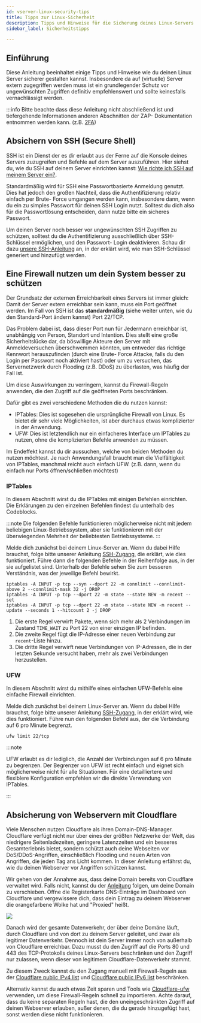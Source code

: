 ```yaml
---
id: vserver-linux-security-tips
title: Tipps zur Linux-Sicherheit
description: Tipps und Hinweise für die Sicherung deines Linux-Servers - ZAP-Hosting.com Dokumentation
sidebar_label: Sicherheitstipps

---
```


## Einführung

Diese Anleitung beeinhaltet einige Tipps und Hinweise wie du deinen Linux Server sicherer gestalten kannst. Insbesondere da auf (virtuelle) Server extern zugegriffen werden muss ist ein grundlegender Schutz vor ungewünschten Zugriffen definitiv empfehlenswert und sollte keinesfalls vernachlässigt werden. 

:::info
Bitte beachte dass diese Anleitung nicht abschließend ist und tiefergehende Informationen anderen Abschnitten der ZAP- Dokumentation entnommen werden kann. (z.B. [2FA](https://zap-hosting.com/guides/de/docs/vserver-linux-ssh2fa/))


## Absichern von SSH (Secure Shell)

SSH ist ein Dienst der es dir erlaubt aus der Ferne auf die Konsole deines Servers zuzugreifen und Befehle auf dem Server auszuführen. Hier siehst du, wie du SSH auf deinem Server einrichten kannst: [Wie richte ich SSH auf meinem Server ein?](https://zap-hosting.com/guides/de/docs/vserver-linux-ssh/).

Standardmäßig wird für SSH eine Passwortbasierte Anmeldung genutzt. Dies hat jedoch den großen Nachteil, dass die Authentifizierung relativ einfach per Brute- Force umgangen werden kann, insbesondere dann, wenn du ein zu simples Passwort für deinen SSH Login nutzt. Solltest du dich also für die Passwortlösung entscheiden, dann nutze bitte ein sicheres Passwort.

Um deinen Server noch besser vor ungewünschten SSH Zugriffen zu schützen, solltest du die Authentifizierung ausschließlich über SSH- Schlüssel ermöglichen, und den Passwort- Login deaktivieren. Schau dir dazu [unsere SSH-Anleitung](https://zap-hosting.com/guides/docs/vserver-linux-sshkey) an, in der erklärt wird, wie man SSH-Schlüssel generiert und hinzufügt werden. 

## Eine Firewall nutzen um dein System besser zu schützen

Der Grundsatz der externen Erreichbarkeit eines Servers ist immer gleich: Damit der Server extern erreichbar sein kann, muss ein Port geöffnet werden. Im Fall von SSH ist das **standardmäßig** (siehe weiter unten, wie du den Standard-Port ändern kannst) Port 22/TCP.

Das Problem dabei ist, dass dieser Port nun für Jedermann erreichbar ist, unabhängig von Person, Standort und Intention. Dies stellt eine große Sicherheitslücke dar, da böswillige Akteure den Server mit Anmeldeversuchen überschwemmen könnten, um entweder das richtige Kennwort herauszufinden (durch eine Brute- Force Attacke, falls du den Login per Passwort noch aktiviert hast) oder um zu versuchen, das Servernetzwerk durch Flooding (z.B. DDoS) zu überlasten, was häufig der Fall ist.

Um diese Auswirkungen zu verringern, kannst du Firewall-Regeln anwenden, die den Zugriff auf die geöffneten Ports beschränken.

Dafür gibt es zwei verschiedene Methoden die du nutzen kannst:
- IPTables: Dies ist sogesehen die ursprüngliche Firewall von Linux. Es bietet dir sehr viele Möglichkeiten, ist aber durchaus etwas komplizierter in der Anwendung.
- UFW: Dies ist letztendlich nur ein einfacheres Interface um IPTables zu nutzen, ohne die komplizierten Befehle anwenden zu müssen.

Im Endeffekt kannst du dir aussuchen, welche von beiden Methoden du nutzen möchtest. Je nach Anwendungsfall braucht man die Vielfältigkeit von IPTables, manchmal reicht auch einfach UFW. (z.B. dann, wenn du einfach nur Ports öffnen/schließen möchtest)


### IPTables

In diesem Abschnitt wirst du die IPTables mit einigen Befehlen einrichten. Die Erklärungen zu den einzelnen Befehlen findest du unterhalb des Codeblocks.

:::note
Die folgenden Befehle funktionieren möglicherweise nicht mit jedem beliebigen Linux-Betriebssystem, aber sie funktionieren mit der überwiegenden Mehrheit der beliebtesten Betriebssysteme.
:::

Melde dich zunächst bei deinem Linux-Server an. Wenn du dabei Hilfe brauchst, folge bitte unserer Anleitung [SSH-Zugang](https://zap-hosting.com/guides/docs/vserver-linux-ssh), die erklärt, wie dies funktioniert. Führe dann die folgenden Befehle in der Reihenfolge aus, in der sie aufgelistet sind. Unterhalb der Befehle sehen Sie zum besseren Verständnis, was der jeweilige Befehl bewirkt.

```
iptables -A INPUT -p tcp --syn --dport 22 -m connlimit --connlimit-above 2 --connlimit-mask 32 -j DROP
iptables -A INPUT -p tcp --dport 22 -m state --state NEW -m recent --set
iptables -A INPUT -p tcp --dport 22 -m state --state NEW -m recent --update --seconds 1 --hitcount 2 -j DROP
```

1.  Die erste Regel verwirft Pakete, wenn sich mehr als 2 Verbindungen im Zustand `TIME_WAIT` zu Port 22 von einer einzigen IP befinden.
2.  Die zweite Regel fügt die IP-Adresse einer neuen Verbindung zur `recent`-Liste hinzu.
3.  Die dritte Regel verwirft neue Verbindungen von IP-Adressen, die in der letzten Sekunde versucht haben, mehr als zwei Verbindungen herzustellen.



### UFW

In diesem Abschnitt wirst du mithilfe eines einfachen UFW-Befehls eine einfache Firewall einrichten.

Melde dich zunächst bei deinem Linux-Server an. Wenn du dabei Hilfe brauchst, folge bitte unserer Anleitung [SSH-Zugang](https://zap-hosting.com/guides/docs/vserver-linux-ssh), in der erklärt wird, wie dies funktioniert. Führe nun den folgenden Befehl aus, der die Verbindung auf 6 pro Minute begrenzt.

```
ufw limit 22/tcp
```

:::note

UFW erlaubt es dir lediglich, die Anzahl der Verbindungen auf 6 pro Minute zu begrenzen. Der Begrenzer von UFW ist recht einfach und eignet sich möglicherweise nicht für alle Situationen. Für eine detailliertere und flexiblere Konfiguration empfehlen wir die direkte Verwendung von IPTables.

:::



## Absicherung von Webservern mit Cloudflare

Viele Menschen nutzen Cloudflare als ihren Domain-DNS-Manager. Cloudflare verfügt nicht nur über eines der größten Netzwerke der Welt, das niedrigere Seitenladezeiten, geringere Latenzzeiten und ein besseres Gesamterlebnis bietet, sondern schützt auch deine Webseiten vor DoS/DDoS-Angriffen, einschließlich Flooding und neuen Arten von Angriffen, die jeden Tag ans Licht kommen.
In dieser Anleitung erfährst du, wie du deinen Webserver vor Angriffen schützen kannst.

Wir gehen von der Annahme aus, dass deine Domain bereits von Cloudflare verwaltet wird. Falls nicht, kannst du der [Anleitung](https://developers.cloudflare.com/fundamentals/get-started/setup/add-site/) folgen, um deine Domain zu verschieben. Öffne die Registerkarte DNS-Einträge im Dashboard von Cloudflare und vergewissere dich, dass dein Eintrag zu deinem Webserver die orangefarbene Wolke hat und "Proxied" heißt.

![](https://i.imgur.com/wNEoWQP.png)

Danach wird der gesamte Datenverkehr, der über deine Domäne läuft, durch Cloudflare und von dort zu deinem Server geleitet, und zwar als legitimer Datenverkehr.
Dennoch ist dein Server immer noch von außerhalb von Cloudflare erreichbar. Dazu musst du den Zugriff auf die Ports 80 und 443 des TCP-Protokolls deines Linux-Servers beschränken und den Zugriff nur zulassen, wenn dieser von legitimem Cloudflare-Datenverkehr stammt.

Zu diesem Zweck kannst du den Zugang manuell mit Firewall-Regeln aus der [Cloudflare public IPv4 list](https://cloudflare.com/ips-v4) und [Cloudflare public IPv6 list](https://cloudflare.com/ips-v6) beschränken.

Alternativ kannst du auch etwas Zeit sparen und Tools wie [Cloudflare-ufw](https://github.com/Paul-Reed/cloudflare-ufw) verwenden, um diese Firewall-Regeln schnell zu importieren.
Achte darauf, dass du keine separaten Regeln hast, die den uneingeschränkten Zugriff auf deinen Webserver erlauben, außer denen, die du gerade hinzugefügt hast, sonst werden diese nicht funktionieren.
